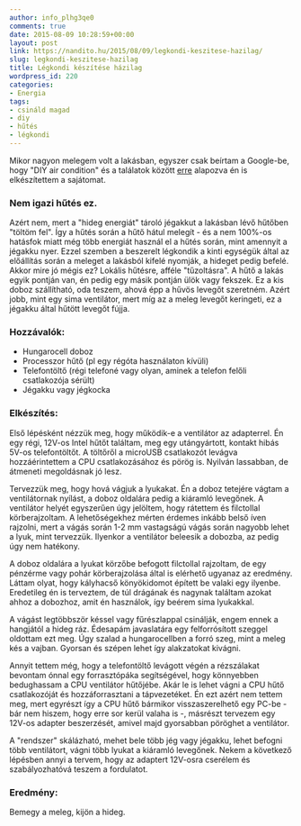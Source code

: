 ```yaml
---
author: info_plhg3qe0
comments: true
date: 2015-08-09 10:28:59+00:00
layout: post
link: https://nandito.hu/2015/08/09/legkondi-keszitese-hazilag/
slug: legkondi-keszitese-hazilag
title: Légkondi készítése házilag
wordpress_id: 220
categories:
- Energia
tags:
- csináld magad
- diy
- hűtés
- légkondi
---
```


Mikor nagyon melegem volt a lakásban, egyszer csak beírtam a Google-be, hogy "DIY air condition" és a találatok között [erre](https://www.youtube.com/watch?v=FaC0dlRENk0) alapozva én is elkészítettem a sajátomat.

### Nem igazi hűtés ez.

Azért nem, mert a "hideg energiát" tároló jégakkut a lakásban lévő hűtőben "töltöm fel". Így a hűtés során a hűtő hátul melegít - és a nem 100%-os hatásfok miatt még több energiát használ el a hűtés során, mint amennyit a jégakku nyer. Ezzel szemben a beszerelt légkondik a kinti egységük által az előállítás során a meleget a lakásból kifelé nyomják, a hideget pedig befelé. Akkor mire jó mégis ez? Lokális hűtésre, afféle "tűzoltásra". A hűtő a lakás egyik pontján van, én pedig egy másik pontján ülök vagy fekszek. Ez a kis doboz szállítható, oda teszem, ahová épp a hűvös levegőt szeretném. Azért jobb, mint egy sima ventilátor, mert míg az a meleg levegőt keringeti, ez a jégakku által hűtött levegőt fújja.

### Hozzávalók:

* Hungarocell doboz
* Processzor hűtő (pl egy régóta használaton kívüli)
* Telefontöltő (régi telefoné vagy olyan, aminek a telefon felőli csatlakozója sérült)
* Jégakku vagy jégkocka

### Elkészítés:

Első lépésként nézzük meg, hogy működik-e a ventilátor az adapterrel. Én egy régi, 12V-os Intel hűtőt találtam, meg egy utángyártott, kontakt hibás 5V-os telefontöltőt. A töltőről a microUSB csatlakozót levágva hozzáérintettem a CPU csatlakozásához és pörög is. Nyilván lassabban, de átmeneti megoldásnak jó lesz.

Tervezzük meg, hogy hová vágjuk a lyukakat. Én a doboz tetejére vágtam a ventilátornak nyílást, a doboz oldalára pedig a kiáramló levegőnek. A ventilátor helyét egyszerűen úgy jelöltem, hogy rátettem és filctollal körberajzoltam. A lehetőségekhez mérten érdemes inkább belső íven rajzolni, mert a vágás során 1-2 mm vastagságú vágás során nagyobb lehet a lyuk, mint tervezzük. Ilyenkor a ventilátor beleesik a dobozba, az pedig úgy nem hatékony.

A doboz oldalára a lyukat körzőbe befogott filctollal rajzoltam, de egy pénzérme vagy pohár körberajzolása által is elérhető ugyanaz az eredmény. Láttam olyat, hogy kályhacső könyökidomot épített be valaki egy ilyenbe. Eredetileg én is terveztem, de túl drágának és nagynak találtam azokat ahhoz a dobozhoz, amit én használok, így beérem sima lyukakkal.

A vágást legtöbbször késsel vagy fűrészlappal csinálják, engem ennek a hangjától a hideg ráz. Édesapám javaslatára egy felforrósított szeggel oldottam ezt meg. Úgy szalad a hungarocellben a forró szeg, mint a meleg kés a vajban. Gyorsan és szépen lehet így alakzatokat kivágni.

Annyit tettem még, hogy a telefontöltő levágott végén a rézszálakat bevontam ónnal egy forrasztópáka segítségével, hogy könnyebben bedughassam a CPU ventilátor hűtőjébe. Akár le is lehet vágni a CPU hűtő csatlakozóját és hozzáforrasztani a tápvezetéket. Én ezt azért nem tettem meg, mert egyrészt így a CPU hűtő bármikor visszaszerelhető egy PC-be - bár nem hiszem, hogy erre sor kerül valaha is -, másrészt tervezem egy 12V-os adapter beszerzését, amivel majd gyorsabban pöröghet a ventilátor.

A "rendszer" skálázható, mehet bele több jég vagy jégakku, lehet befogni több ventilátort, vágni több lyukat a kiáramló levegőnek. Nekem a következő lépésben annyi a tervem, hogy az adaptert 12V-osra cserélem és szabályozhatóvá teszem a fordulatot.

### Eredmény:

Bemegy a meleg, kijön a hideg.

